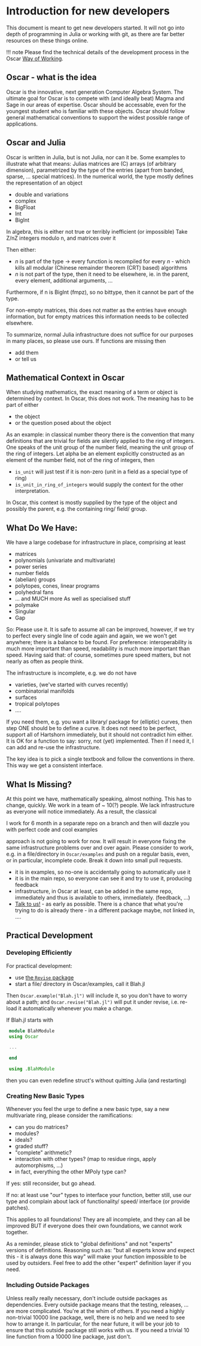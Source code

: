 # Introduction for new developers

This document is meant to get new developers started. It will not go into depth
of programming in Julia or working with git, as there are far better resources
on these things online.

!!! note
    Please find the technical details of the development process in the Oscar
    [Way of Working](@ref).

## Oscar - what is the idea

Oscar is the innovative, next generation Computer Algebra System. The ultimate
goal for Oscar is to compete with (and ideally beat) Magma and Sage in our
areas of expertise. Oscar should be accessable, even for the youngest student
who is familiar with these objects. Oscar should follow general mathematical
conventions to support the widest possible range of applications.

## Oscar and Julia

Oscar is written in Julia, but is not Julia, nor can it be. 
Some examples to illustrate what that means:
Julias matrices are (C) arrays (of arbitrary dimension), parametrized by
the type of the entries (apart from banded, sparse, ... special matrices).
In the numerical world, the type mostly defines the representation of an object
- double and variations
- complex
- BigFloat
- Int
- BigInt

In algebra, this is either not true or terribly inefficient (or impossible)
Take Z/nZ integers modulo n, and matrices over it
   
Then either:
- $n$ is part of the type -> every function is recompiled for every $n$ -
  which kills all modular (Chinese remainder theorem  (CRT) based)
  algorithms
- $n$ is not part of the type, then it need to be elsewhere, ie. in the
  parent, every element, additional arguments, ...

Furthermore, if n is BigInt (fmpz), so no bittype, then it cannot be part of
the type.

For non-empty matrices, this does not matter as the entries have enough
information, but for empty matrices this information needs to be collected
elsewhere.

To summarize, normal Julia infrastructure does not suffice for our purposes in
many places, so please use ours. If functions are missing then
- add them
- or tell us

## Mathematical Context in Oscar

When studying mathematics, the exact meaning of a term or object is determined
by context. In Oscar, this does not work. The meaning has to be part of either

 - the object
 - or the question posed about the object
 
As an example: in classical number theory there is the convention that many
definitions that are trivial for fields are silently applied to the ring of
integers. One speaks of the unit group of the number field, meaning the unit
group of the ring of integers. Let alpha be an element explicitly constructed
as an element of the number field, not of the ring of integers, then

- `is_unit` will just test if it is non-zero (unit in a field as a special type
  of ring)
- `is_unit_in_ring_of_integers` would supply the context for the other
  interpretation.

In Oscar, this context is mostly supplied by the type of the object and
possibly the parent, e.g. the containing ring/ field/ group.

## What Do We Have:

We have a large codebase for infrastructure in place, comprising at least
 - matrices
 - polynomials (univariate and multivariate)
 - power series
 - number fields
 - (abelian) groups
 - polytopes, cones, linear programs
 - polyhedral fans
 - ... and MUCH more
As well as specialised stuff
 - polymake
 - Singular
 - Gap

So: Please use it. It is safe to assume all can be improved, however, if we try
to perfect every single line of code again and again, we we won't get anywhere;
there is a balance to be found.
For preference: interoperability is much more important than speed, readability
is much more important than speed. Having said that: of course, sometimes pure
speed matters, but not nearly as often as people think.

The infrastructure is incomplete, e.g. we do not have
 - varieties, (we've started with curves recently)
 - combinatorial manifolds
 - surfaces
 - tropical polytopes
 - ....

If you need them, e.g. you want a library/ package for (elliptic) curves, then
step ONE should be to define a curve. It does not need to be perfect, support
all of Hartshorn immediately, but it should not contradict him either. It is OK
for a function to say: sorry, not (yet) implemented. Then if I need it, I can
add and re-use the infrastructure.

The key idea is to pick a single textbook and follow the conventions in there.
This way we get a consistent interface.

## What Is Missing?

At this point we have, mathematically speaking, almost nothing. This has to
change, quickly.  We work in a team of ~ 10(?) people.
We lack infrastructure as everyone will notice immediately.
As a result, the classical

   I work for 6 month in a separate repo on a branch and then will dazzle you with perfect
   code and cool examples

approach is not going to work for now. It will result in everyone fixing the same
infrastructure problems over and over again. Please consider to work, e.g. in
a file/directory  in `Oscar/examples` and push on a regular basis, even, or in
particular, incomplete code. Break it down into small pull requests.
 - it is in examples, so no-one is accidentally going to automatically use it
 - it is in the main repo, so everyone can see it and try to use it, producing feedback
 - infrastructure, in Oscar at least, can be added in the same repo, immediately and thus
   is available to others, immediately. (feedback, ...)
 - [Talk to us!](https://oscar.computeralgebra.de/community/) - as early as
   possible. There is a chance that what you're trying to do is already there -
   in a different package maybe, not linked in, ....



## Practical Development
### Developing Efficiently
For practical development:
 - use [the `Revise` package](https://github.com/timholy/Revise.jl)
 - start a file/ directory in Oscar/examples, call it Blah.jl

Then `Oscar.example("Blah.jl")` will include it, so you don't have to worry about a path;
and `Oscar.revise("Blah.jl")` will put it under revise, i.e. re-load it automatically whenever you make a change.

If Blah.jl starts with

```julia
 module BlahModule
 using Oscar

 ...

 end

 using .BlahModule
``` 

then you can even redefine struct's without quitting Julia (and restarting)

### Creating New Basic Types
Whenever you feel the urge to define a new basic type, say a new multivariate
ring, please consider the ramifications:
 - can you do matrices?
 - modules?
 - ideals?
 - graded stuff?
 - "complete" arithmetic?
 - interaction with other types? (map to residue rings, apply automorphisms, ...)
 - in fact, everything the other MPoly type can?

If yes: still reconsider, but go ahead.

If no: at least use "our" types to interface your function, better still, use
our type and complain about lack of functionality/ speed/ interface (or provide
patches).

This applies to all foundations! They are all incomplete, and they can all
be improved BUT if everyone does their own foundations, we cannot work
together.

As a reminder, please stick to "global definitions" and not "experts" versions
of definitions. Reasoning such as: "but all experts know and expect this - it
is always done this way" will make your function impossible to be used by
outsiders. Feel free to add the other "expert" definition layer if you need.

### Including Outside Packages
Unless really really necessary, don't include outside packages
as dependencies. Every outside package means that the testing, releases, ...
are more complicated. You're at the whim of others. If you need a highly
non-trivial 10000 line package, well, there is no help and we need to see how
to arrange it. In particular, for the near future, it will be your job to
ensure that this outside package still works with us. If you need a trivial 10
line function from a 10000 line package, just don't.

